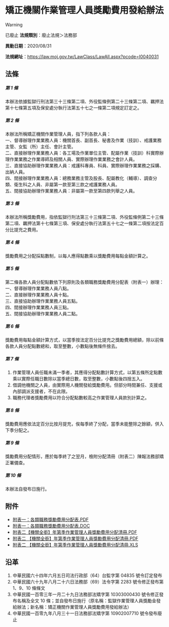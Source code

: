 # 矯正機關作業管理人員獎勵費用發給辦法


> [!WARNING]
> 已廢止
**法規類別**：廢止法規＞法務部

**異動日期**：2020/08/31  

**法規網址**：https://law.moj.gov.tw/LawClass/LawAll.aspx?pcode=I0040031



## 法條
##### 第 1 條
本辦法依據監獄行刑法第三十三條第二項、外役監條例第二十三條第二項、羈押法第十七條第五項及保安處分執行法第五十七之一條第二項規定訂定之。

##### 第 2 條
本辦法所稱矯正機關作業管理人員，指下列各款人員：  
一、督導辦理作業業務人員：機關首長、副首長、秘書及作業（技訓）、戒護業務主管、女監（所）主任、會計主管。  
二、直接辦理作業業務人員：各工場及作業單位主管、配屬作業（技訓）科實際辦理作業業務之作業導師及相關人員、實際辦理作業業務之會計人員。  
三、直接協助辦理作業業務人員：戒護科專員、科員、實際辦理作業業務之採購、出納人員。  
四、間接辦理作業業務人員：總務業務主管及股長、配屬教化（輔導）、調查分類、衛生科之人員、非屬第一款至第三款之戒護業務人員。  
五、間接協助辦理作業業務人員：非屬第一款至第四款列舉之人員。

##### 第 3 條
本辦法所稱獎勵費用，指依監獄行刑法第三十三條第二項、外役監條例第二十三條第二項、羈押法第十七條第三項、保安處分執行法第五十七之一條第二項按法定百分比提充之費用。

##### 第 4 條
獎勵費用之分配採點數制，以每人應得點數乘以獎勵費用每點金額計算之。

##### 第 5 條
第二條各款人員分配點數依下列原則及各類職務獎勵費用分配表（附表一）辦理：  
一、督導辦理作業業務人員八點。  
二、直接辦理作業業務人員十點。  
三、直接協助辦理作業業務人員五點。  
四、間接辦理作業業務人員三點。  
五、間接協助辦理作業業務人員二點。

##### 第 6 條
獎勵費用每點金額計算方式，以當季按法定百分比提充之獎勵費用總額，除以前條各款人員分配點數總和，取至整數，小數點後無條件捨去。

##### 第 7 條
1. 作業管理人員任職未滿一季者，其應得分配點數計算方式，以第五條所定點數乘以實際任職日數除以當季總日數，取至整數，小數點後四捨五入。
1. 借調他機關之人員，由實際用人機關發給獎勵費用。但部分時間兼任、支援或內部調派支援者，不在此限。
1. 職務代理者獎勵費用以符合分配點數較高之作業管理人員款別計算之。

##### 第 8 條
獎勵費用應依法定百分比按月提充，俟每季終了分配，當季未能整除之餘額，併入下季分配之。

##### 第 9 條
獎勵費用分配情形，應於每季終了之翌月，檢附分配清冊（附表二）陳報法務部矯正署備查。

##### 第 10 條
本辦法自發布日施行。
## 附件
* [附表一：各類職務獎勵費用分配表.PDF](https://law.moj.gov.tw/LawClass/LawGetFile.ashx?FileId=0000231060)
* [附表一：各類職務獎勵費用分配表.DOC](https://law.moj.gov.tw/LawClass/LawGetFile.ashx?FileId=0000140650)
* [附表二【機關全銜】年第季作業管理人員獎勵費用分配清冊.PDF](https://law.moj.gov.tw/LawClass/LawGetFile.ashx?FileId=0000231058)
* [附表二  【機關全銜】年第季作業管理人員獎勵費用分配清冊.PDF](https://law.moj.gov.tw/LawClass/LawGetFile.ashx?FileId=0000280649)
* [附表二  【機關全銜】年第季作業管理人員獎勵費用分配清冊.XLS](https://law.moj.gov.tw/LawClass/LawGetFile.ashx?FileId=0000140651)
## 沿革
1. 中華民國六十四年六月五日司法行政部（64）台監字第 04835  號令訂定發布
1. 中華民國六十九年八月二十六日法務部（69）法令字第 2283 號令修正發布第 1、9、10 條條文
1. 中華民國一百零三年一月二十九日法務部法矯字第 10303000430  號令修正發布名稱及全文 10 條；並自發布日施行（原名稱：監獄作業管理人員獎勵金發給辦法；新名稱：矯正機關作業管理人員獎勵費用發給辦法）
1. 中華民國一百零九年八月三十一日法務部法矯字第 10902007710  號令發布廢止
